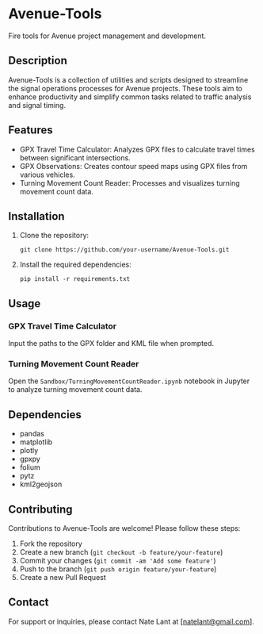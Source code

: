# Avenue-Tools

Fire tools for Avenue project management and development.

## Description

Avenue-Tools is a collection of utilities and scripts designed to streamline the signal operations processes for Avenue projects. These tools aim to enhance productivity and simplify common tasks related to traffic analysis and signal timing.

## Features

- GPX Travel Time Calculator: Analyzes GPX files to calculate travel times between significant intersections.
- GPX Observations: Creates contour speed maps using GPX files from various vehicles.
- Turning Movement Count Reader: Processes and visualizes turning movement count data.


## Installation

1. Clone the repository:
   ```
   git clone https://github.com/your-username/Avenue-Tools.git
   ```
2. Install the required dependencies:
   ```
   pip install -r requirements.txt
   ```

## Usage

### GPX Travel Time Calculator

Input the paths to the GPX folder and KML file when prompted.

### Turning Movement Count Reader

Open the `Sandbox/TurningMovementCountReader.ipynb` notebook in Jupyter to analyze turning movement count data.

## Dependencies

- pandas
- matplotlib
- plotly
- gpxpy
- folium
- pytz
- kml2geojson

## Contributing

Contributions to Avenue-Tools are welcome! Please follow these steps:

1. Fork the repository
2. Create a new branch (`git checkout -b feature/your-feature`)
3. Commit your changes (`git commit -am 'Add some feature'`)
4. Push to the branch (`git push origin feature/your-feature`)
5. Create a new Pull Request


## Contact

For support or inquiries, please contact Nate Lant at [natelant@gmail.com].
